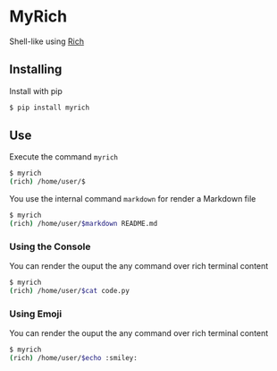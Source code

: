# MyRich
Shell-like using [Rich](https://rich.readthedocs.io/en/latest/)

## Installing
Install with pip
```bash
$ pip install myrich
```

## Use
Execute the command `myrich`
```bash
$ myrich
(rich) /home/user/$
```

You use the internal command `markdown` for render a Markdown file
```bash
$ myrich
(rich) /home/user/$markdown README.md
```

### Using the Console
You can render the ouput the any command over rich terminal content
```bash
$ myrich
(rich) /home/user/$cat code.py
```

### Using Emoji
You can render the ouput the any command over rich terminal content
```bash
$ myrich
(rich) /home/user/$echo :smiley:
```